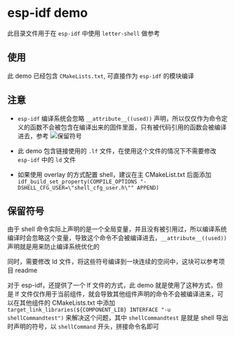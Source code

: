 # esp-idf demo

此目录文件用于在 `esp-idf` 中使用 `letter-shell` 做参考

## 使用

此 demo 已经包含 `CMakeLists.txt`, 可直接作为 `esp-idf` 的模块编译

## 注意

- `esp-idf` 编译系统会忽略 `__attribute__((used))` 声明，所以仅仅作为命令定义的函数不会被包含在编译出来的固件里面，只有被代码引用的函数会被编译进去，参考 ![保留符号](#保留符号)

- 此 demo 包含链接使用的 `.lf` 文件，在使用这个文件的情况下不需要修改 `esp-idf` 中的 `ld` 文件

- 如果使用 overlay 的方式配置 shell，建议在主 CMakeList.txt 后面添加 `idf_build_set_property(COMPILE_OPTIONS "-DSHELL_CFG_USER=\"shell_cfg_user.h\"" APPEND)`

## 保留符号

由于 shell 命令实际上声明的是一个全局变量，并且没有被引用过，所以编译系统编译时会忽略这个变量，导致这个命令不会被编译进去，`__attribute__((used))` 声明就是用来防止编译系统优化的

同时，需要修改 ld 文件，将这些符号编译到一块连续的空间中，这块可以参考项目 readme

对于 esp-idf，还提供了一个 lf 文件的方式，此 demo 就是使用了这种方式，但是 lf 文件仅作用于当前组件，就会导致其他组件声明的命令不会被编译进来，可以在其他组件的 CMakeLists.txt 中添加 `target_link_libraries(${COMPONENT_LIB} INTERFACE "-u shellCommandtest")` 来解决这个问题，其中 `shellCommandtest` 是就是 shell 导出时声明的符号，以 `shellCommand` 开头，拼接命令名即可
